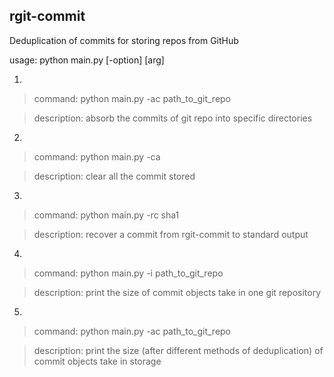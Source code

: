 rgit-commit
---
Deduplication of commits for storing repos from GitHub

usage: python main.py [-option] [arg]

1.   
>command: python main.py -ac path_to_git_repo  

>description: absorb the commits of git repo into specific directories    
2. 
>command: python main.py -ca 

>description: clear all the commit stored  

3.  
>command: python main.py -rc sha1 

>description: recover a commit from rgit-commit to standard output  

4.  
>command: python main.py -i path_to_git_repo 

>description: print the size of commit objects take in one git repository  

5. 
>command: python main.py -ac path_to_git_repo  

>description: print the size (after different methods of deduplication) of commit objects take in storage  

